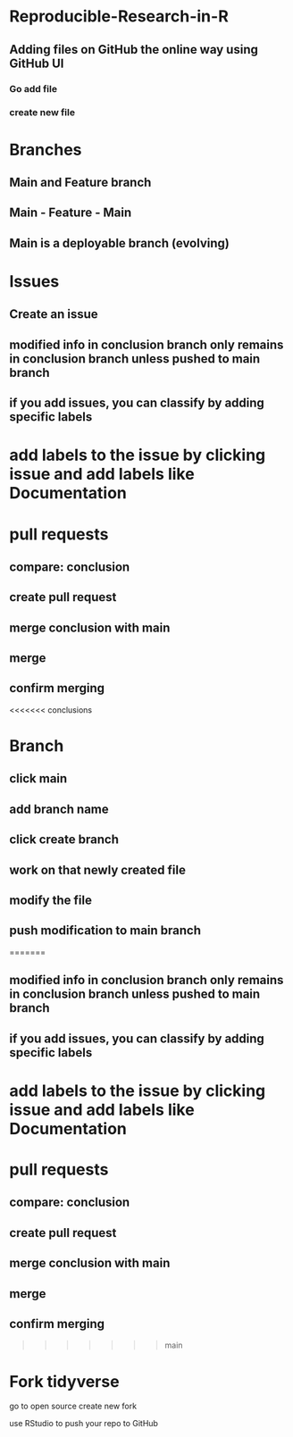# Reproducible-Research-in-R
## Adding files on GitHub the online way using GitHub UI

### Go add file
### create new file


# Branches

## Main and Feature branch

## Main - Feature - Main

## Main is a deployable branch (evolving)


# Issues

## Create an issue

## modified info in conclusion branch only remains in conclusion branch unless pushed to main branch
## if you add issues, you can classify by adding specific labels

# add labels to the issue by clicking issue and add labels like Documentation


# pull requests

## compare: conclusion
## create pull request
## merge conclusion with main
## merge
## confirm merging

<<<<<<< conclusions
# Branch
## click main
## add  branch name
## click create branch
## work on that newly created file
## modify the file
## push modification to main branch
=======
## modified info in conclusion branch only remains in conclusion branch unless pushed to main branch
## if you add issues, you can classify by adding specific labels

# add labels to the issue by clicking issue and add labels like Documentation


# pull requests

## compare: conclusion
## create pull request
## merge conclusion with main
## merge
## confirm merging
>>>>>>> main

# Fork tidyverse
go to open source
create new fork

use RStudio to push your repo to GitHub

